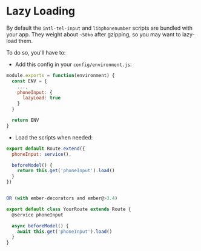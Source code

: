 # Lazy Loading

By default the `intl-tel-input` and `libphonenumber` scripts are bundled with your app. They weight about `~50ko` after gzipping, so you may want to lazy-load them.

To do so, you'll have to:

- Add this config in your `config/environment.js`:

```js
module.exports = function(environment) {
  const ENV = {
    ...,
    phoneInput: {
      lazyLoad: true
    }
  }

  return ENV
}
```

- Load the scripts when needed:

```js
export default Route.extend({
  phoneInput: service(),

  beforeModel() {
    return this.get('phoneInput').load()
  }
})


OR (with ember-decorators and ember@>3.4)

export default class YourRoute extends Route {
  @service phoneInput

  async beforeModel() {
    await this.get('phoneInput').load()
  }
}
```
